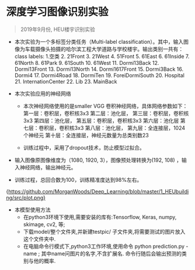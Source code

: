 # 深度学习图像识别实验
> 2019年9月份, HEU楼宇识别实验

- 本次实验为一个多标签分类任务（Multi-label classification）。其中，输入图像为车载摄像头拍摄的哈尔滨工程大学道路与学校楼宇。输出类别一共有：class labels: 1.空类 2. 21Front 3. 21West 4. 51Front 5. 61East 6. 61Inside 7. 61North 8. 61Park 9. 61South 10. 61West 11. Dormi13Back 12. Dormi13Front 13. Dormi13North 14. Dormi1617Front 15. Dormi3Back 16. Dormi4 17. Dormi4Road 18. DormiTen 19. ForeiDormiSouth 20. Hospital 21. InternationCenter 22. Lib 23. MainBack

- 本次实验应用的神经网络
  - 本次神经网络使用的是smaller VGG 卷积神经网络，具体网络参数如下：
第一层：卷积层，卷积核3x3
第二层：池化层，
第三层：卷积层，卷积核3x3
第四层：池化层，
第五层：卷积层，卷积核3x3
第六层：池化层
第七层：卷积层，卷积核3x3
第八层：池化层，
第九层：全连接层，1024个神经元
第十层：全连接层，神经元数量为总类别数23

  - 训练过程中，采用了dropout技术，防止模型过拟合。

- 输入图像原图像维度为（1080, 1920, 3），图像预处理转换为(192, 108) ，输入神经网络，输出神经元。

- 训练过程，总回合数为100，训练精准度达到98%左右。

![](){https://github.com/MorganWoods/Deep_Learning/blob/master/1_HEUbuilding/src/plot.png}

- 本模型使用方法
  - 在python3环境下使用,需要安装的库有:Tensorflow, Keras, numpy, skimage, cv2, 等;  
  - 下载model/整个文件夹,并新建testpic/ 子文件夹,将需要测试的图片放入这个文件夹中.
  - 在电脑命令行模式下,python3工作环境,使用命令 python prediction.py -name  ;  其中name问图片的名字,不含扩展名. 命令行随后会输出预测的类别与他的概率.
  
